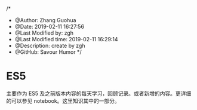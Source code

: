 /*
* @Author: Zhang Guohua
* @Date:   2019-02-11 16:27:56
* @Last Modified by:   zgh
* @Last Modified time: 2019-02-11 16:29:14
* @Description: create by zgh
* @GitHub: Savour Humor
*/
# ES5 
主要作为 ES5 及之前版本内容的每天学习，回顾记录。或者新增的内容。更详细的可以参见 notebook。这里知识其中的一部分。